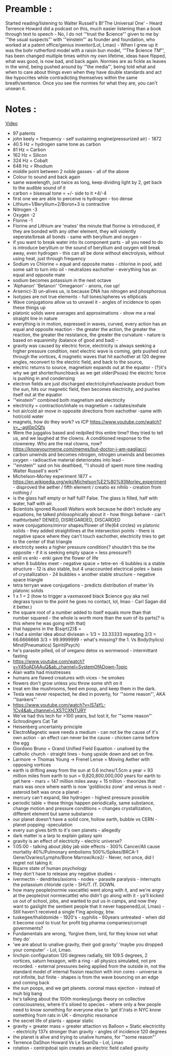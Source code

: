 # Preamble :
Started reading/listening to Walter Russell's B!'The Universal One' - Heard Terrence Howard did a podcast on this, much easier listening than a book through text to speech - No, I do not '"trust the $cience"' given to me by '"the usual suspects"' with '"einstein"' as founder and foundation, who worked at a patent office/genius inventor(Lol, Lmao) - When I grew up it was the bohr rutherford model with a raisin bun model, '"The $cience $TM$"', has been changed multiple times within my own lifetime, ideas have flipped, what was good, is now bad, and back again. Normies are as fickle as leaves in the wind, being pushed around by '"the media"', being told what and when to care about things even when they have double standards and act like hypocrites while contradicting themselves within the same breath/sentence. Once you see the normies for what they are, you can't unsean it. 
# Notes :
[Video](https://www.youtube.com/watch?v=g197xdRZsW0&ab_channel=PowerfulJRE)
- 97 patents
- john keely = frequency - self sustaining engine(pressurized air) - 1872 
- 40.5 Hz = hydrogen same tone as carbon 
- 81 Hz = Carbon
- 162 Hz = Silicon
- 324 Hz = Cobalt
- 648 Hz = Rhodium
- middle point between 2 noble gasses - all of the above
- Colour to sound and back again
- same wavelength, just twice as long, keep dividing light by 2, get back to the audible sound of it
- carbon = bisexual tone = +/- side to it +4/-4
- first one we are able to perceive is hydrogen - too dense
- Lithium+1/Beryllium+2/Boron+3 is contractive 
- Nitrogen -3
- Oxygen -2
- Florine -1
- Florine and Lithium are 'mates' the minute that florine is introduced, if they are bonded with any other element, they will violently seperate/break all bonds - same with beryllium and oxygen - 
- if you want to break water into its component parts - all you need to do is introduce beryllium or the sound of beryllium and oxygen will break away, even hydrogen - this can all be done without electrolysis, without using heat, just through frequency
- Sodium vs Chlorine = equal and opposite mates - chlorine in pool, add some salt to turn into oil - neutralizes eachother - everything has an equal and opposite mate
- sodium becomes potassium in the next octave
- 'Alphanon' 'Betanon' 'Omeganon' - anons, rise up!
- Arsenic(-3) un-alives us, is because DNA has nitrogen and phosphorous
- Isotypes are not true elements -  full tones/spheres vs ellipticals
- Wave conjugations allow us to unravel it - angles of incidence to open these things up
- platonic solids were averages and approximations - show me a real straight line in nature
- everything is in motion, expressed in waves, curved, every action has an equal and opposite reaction - the greater the action, the greater the reaction, the greater the resistance, the greater the curvature - nature is based on equanimity (balance of good and bad) - 
- gravity was caused by electric force, electricity is always seeking a higher pressure condition, next electric wave is coming, gets pushed out through the vortices, 4 magnetic waves that hit eachother at 120 degree angles, reconvert to the electric field, and back to the source, 
- electric returns to source, magnetism expands out at the equator - (?)it's why we get shorter/hunchback as we get older(Psoas) the electric force is pushing in and condensing 
- electron fields are just discharged electricity/refuse/waste product from the sun, hits our magnetic field, then becomes electricity, and pushes itself out at the equator
- '"ein*stein*"' combined both magnetism and electricity
- electricity = contraction/inhale vs magnetism = radiates/exhale
- hot air/cold air move in opposite directions from eachother -same with hot/cold water
- magnets, how do they work? vs ICP https://www.youtube.com/watch?v=_-agl0pOQfs
- Were the juggalos based and redpilled this entire time? they tried to tell us, and we laughed at the clowns. A conditioned response to the clownerey. Who are the real clowns, now? https://knowyourmeme.com/memes/but-doctor-i-am-pagliacci
- carbon unwinds and becomes nitrogen, nitrogen unwinds and becomes oxygen - radioactive  material deteriorates into lead - 
- '"einstein"' said on his deathbed, '"I should of spent more time reading Walter Russell's work"'
- Michelson–Morley experiment 1877 = https://en.wikipedia.org/wiki/Michelson%E2%80%93Morley_experiment - disproved the aether / fifth element / creatio ex nihilo - creation from nothing / 
- is the glass half empty or half full? False. The glass is filled, half with water, half with air.
- $cientists ignored Russell Walters work because he didn't include any equations, he talked philosophically about it - how things behave - can't mathturbate? DENIED, DISREGARDED, DISCARDED
- wave conjugations/mirror shapes/flower of life(64 circles) vs platonic solids - they added straightlines at the intersection points - there is negative space where they can't touch eachother, electricity tries to get to the center of that triangle 
- electricity seeks a higher pressure condition(? shouldn't this be the opposite - if it is seeking empty space = less pressure?)
- enlil vs enki - enki gave the flower of life
- when 8 bubbles meet - negative space = tetre-en -6 bubbles is a stable structure - 12 is also stable, but 4 unaccounted electrical poles = basis of crystallization - 24 bubbles = another stable structure - negative space triangle
- tetra terryan wave conjugations - predicts distribution of matter Vs platonic solids
- 1 x 1 = 2 (how to trigger a vaxmaxxed black $cience guy aka neil degrass tyson to the point he goes no contact, lol, lmao - Carl Sagan did it better.)
- the square root of a number added to itself equals more than that number squared - the whole is worth more than the sum of its parts(? is this where he was going with that)
- that happens in the $\sqrt{2}$ =
- I had a similar idea about divisean = 1/3 = 33.33333 repeating 2/3 = 66.6666666 3/3 = 99.9999999 - what's missing? the 1. Vs Body(hylics) Mind(Pneumatics) Spirit(Psych) 
- he's parasite pilled, oil of oregano detox vs wormwood - intermittant fasting 
- https://www.youtube.com/watch?v=Y45oADjAAuQ&ab_channel=SystemOfADown-Topic
- Alan watts had misstresses 
- humans are flawed creatures with vices - he smokes
- flowers don't grow unless you throw some sh!t on it
- treat em like mushrooms, feed em poop, and keep them in the dark.
- Tesla was never respected, he died in poverty, for '"some reason"', AKA '"bankers"'
- https://www.youtube.com/watch?v=lS7aYL-1Cv4&ab_channel=LXSTCXNTURY
- We've had this tech for >100 years, but lost it, for '"some reason"'
- Schrodingers Cat Tat
- Heisenberg uncertainty principle
- ElectroMagnetic wave needs a medium - can not be the cause of it's own action - an effect can never be the cause - chicken came before the egg
- Giordono Bruno = Grand Unified Field Equation - unalived by the catholic church - straight lines - hung upside down and set on fire. 
- Larmore -> Thomas Young -> Frenel Lense = Moving Aether with opposing vortices
- earth is drifting away from the sun at 0.6 inches/1.5cm a year = 93 million miles from earth to sun = 9,820,800,000,000 years for earth to get here - mars = 147 million miles away = 15 trillion - theorizes that mars was once where earth is now 'goldilocks zone' and venus is next - asteroid belt was once a planet - 
-  mercury can't expand, like hydrogen - highest pressure possible
- periodic table = these things happen periodically, same substance,  change motion and pressure conditions = changes crystallization, different element but same substance
- our planet doesn't have a solid core, hollow earth, bubble vs CERN - planet popping -speculation
- every sun gives birth to it's own planets - allegedly
- dark matter is a larp to explain galaxy spin
- gravity is an effect of electricity - electric universe?
- 1:05:00 - talking about jibby jab side effects - 300% Cancer/All cause mortality 40%/Pulmonary embolisms 500%/Spikes/BRCA-1 Gene/Ovaries/Lymphs/Bone Marrow/Ace2/ - Never, not once, did I regret not taking it. 
- Bizarre state of human psychology
- they don't have to release any negative studies - 
- ivermectin - dendrites/axioms - nodes - parasite paralysis - interrupts the potassium chloride cycle - SHUT. IT. DOWN.
- how many people(normie vaxcattle) went along with it, and we're angry at the people(not normiecattle) who didn't go along with it - ya'll kicked us out of school, jobs, and wanted to put us in camps, and now they want to gaslight the sentient people that it never happened(Lol, Lmao) - Still haven't received a single f'ing apology, btw. 
- tuskegee/thalidomide - 1920's - syphilis - 60years untreated - when did it become cool to trust for profit big pharma companies/corrupt governments?
- Fundamentals are wrong, 'forgive them, lord, for they know not what they do' 
- 'we are about to unalive gravity, their god gravity' 'maybe you dropped your computer' - Lol, Lmao. 
- linchpin configuration 120 degrees radially, tilit 109.5 degrees,  2 vortices, saturn hexagon, with a ring - all physics simulated, not pre recorded.  - external pressures being applied from the outside in, not the standard model of internal fission reaction with iron cores - universe is not infinite, but finite - shapes is from the wave bouncing on an edge and coming back
- the sun poops, and we get planets. coronal mass ejection - instead of muh big bang
- he's talking about the 100th monkey/jungs theory on collective consciousness, where it's siloed to species - where only a few people need to know something for everyone else to 'get it'/rats in NYC know something from rats in UK - dimorphic resonance
- the secret life of plants - appear static 
- gravity = greater mass = greater attaction vs Balloon + Static electrictity - electricity 137x stronger than gravity - angles of incidence 120 degrees
- the planet is alive and trying to unalive humans, for '"some reason"'
- Terrence DaShon Howard Vs Le SeanDa - Lol, Lmao
- rotation - centripdoal spin creates an electric field called gravity